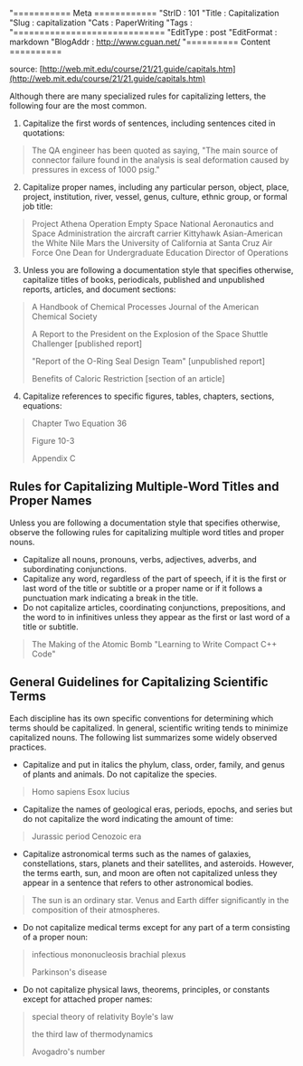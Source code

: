 "=========== Meta ============
"StrID : 101
"Title : Capitalization
"Slug  : capitalization
"Cats  : PaperWriting
"Tags  : 
"=============================
"EditType   : post
"EditFormat : markdown
"BlogAddr   : http://www.cguan.net/
"========== Content ==========

source:  [http://web.mit.edu/course/21/21.guide/capitals.htm](http://web.mit.edu/course/21/21.guide/capitals.htm)

Although there are many specialized rules for capitalizing letters, the following four are the most common.

1. Capitalize the first words of sentences, including sentences cited in quotations:
> The QA engineer has been quoted as saying, "The main source of connector failure found in the analysis is seal deformation caused by pressures in excess of 1000 psig."
2. Capitalize proper names, including any particular person, object, place, project, institution, river, vessel, genus, culture, ethnic group, or formal job title:
> Project Athena	Operation Empty Space
> National Aeronautics and Space Administration	
> the aircraft carrier Kittyhawk	Asian-American
> the White Nile	Mars
> the University of California at Santa Cruz	Air Force One
> Dean for Undergraduate Education	Director of Operations
3. Unless you are following a documentation style that specifies otherwise, capitalize titles of books, periodicals, published and unpublished reports, articles, and document sections:
> A Handbook of Chemical Processes
> Journal of the American Chemical Society
> 
> A Report to the President on the Explosion of the Space Shuttle Challenger [published report]
> 
> "Report of the O-Ring Seal Design Team" [unpublished report]
> 
> Benefits of Caloric Restriction [section of an article]

4. Capitalize references to specific figures, tables, chapters, sections, equations:
> Chapter Two
> Equation 36
> 
> Figure 10-3
> 
> Appendix C

## Rules for Capitalizing Multiple-Word Titles and Proper Names

Unless you are following a documentation style that specifies otherwise, observe the following rules for capitalizing multiple word titles and proper nouns.

* Capitalize all nouns, pronouns, verbs, adjectives, adverbs, and subordinating conjunctions.
* Capitalize any word, regardless of the part of speech, if it is the first or last word of the title or subtitle or a proper name or if it follows a punctuation mark indicating a break in the title.
* Do not capitalize articles, coordinating conjunctions, prepositions, and the word to in infinitives unless they appear as the first or last word of a title or subtitle.
> The Making of the Atomic Bomb
> "Learning to Write Compact C++ Code"

## General Guidelines for Capitalizing Scientific Terms

Each discipline has its own specific conventions for determining which terms should be capitalized. In general, scientific writing tends to minimize capitalized nouns. The following list summarizes some widely observed practices.

* Capitalize and put in italics the phylum, class, order, family, and genus of plants and animals. Do not capitalize the species.
> Homo sapiens
> Esox lucius

* Capitalize the names of geological eras, periods, epochs, and series but do not capitalize the word indicating the amount of time:
> Jurassic period
> Cenozoic era

* Capitalize astronomical terms such as the names of galaxies, constellations, stars, planets and their satellites, and asteroids. However, the terms earth, sun, and moon are often not capitalized unless they appear in a sentence that refers to other astronomical bodies.
> The sun is an ordinary star.
> Venus and Earth differ significantly in the composition of their atmospheres.

* Do not capitalize medical terms except for any part of a term consisting of a proper noun:
> infectious mononucleosis
> brachial plexus
> 
> Parkinson's disease

* Do not capitalize physical laws, theorems, principles, or constants except for attached proper names:
> special theory of relativity
> Boyle's law
> 
> the third law of thermodynamics
> 
> Avogadro's number
